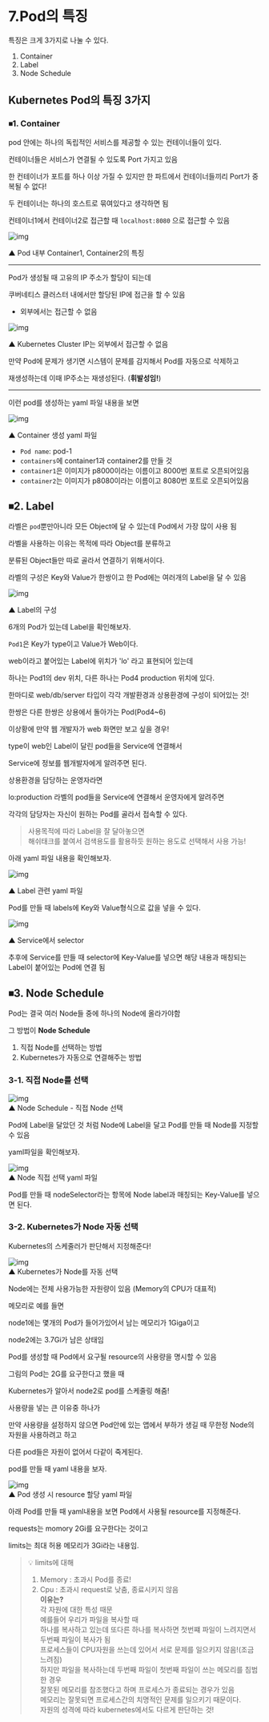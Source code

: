 # 7.Pod의 특징

특징은 크게 3가지로 나눌 수 있다.

1. Container
2. Label
3. Node Schedule

## Kubernetes Pod의 특징 3가지

### ⏹1. Container

pod 안에는 하나의 독립적인 서비스를 제공할 수 있는 컨테이너들이 있다.

컨테이너들은 서비스가 연결될 수 있도록 Port 가지고 있음

한 컨테이너가 포트를 하나 이상 가질 수 있지만 한 파트에서 컨테이너들끼리 Port가 중복될 수 없다!

두 컨테이너는 하나의 호스트로 묶여있다고 생각하면 됨

컨테이너1에서 컨테이너2로 접근할 때 `localhost:8080` 으로 접근할 수 있음

![img](../.vuepress/public/images/img-kubernetes/06-pod(1).png)

▲ Pod 내부 Container1, Container2의 특징

---

Pod가 생성될 때 고유의 IP 주소가 할당이 되는데

쿠버네티스 클러스터 내에서만 할당된 IP에 접근을 할 수 있음

* 외부에서는 접근할 수 없음

![img](../.vuepress/public/images/img-kubernetes/06-pod(2).png)

▲ Kubernetes Cluster IP는 외부에서 접근할 수 없음  

만약 Pod에 문제가 생기면 시스템이 문제를 감지해서 Pod를 자동으로 삭제하고  

재생성하는데 이때 IP주소는 재생성된다. (**휘발성임!**)

---

이런 pod를 생성하는 yaml 파일 내용을 보면

![img](../.vuepress/public/images/img-kubernetes/06-pod(3).png)

▲ Container 생성 yaml 파일

- `Pod name`: pod-1
- `containers`에 container1과 container2를 만들 것
- `container1`은 이미지가 p8000이라는 이름이고 8000번 포트로 오픈되어있음
- `container2`는 이미지가 p8080이라는 이름이고 8080번 포트로 오픈되어있음

## ⏹2. Label

라벨은 `pod`뿐만아니라 모든 Object에 달 수 있는데 Pod에서 가장 많이 사용 됨

라벨을 사용하는 이유는 목적에 따라 Object를 분류하고

분류된 Object들만 따로 골라서 연결하기 위해서이다.

라벨의 구성은 Key와 Value가 한쌍이고 한 Pod에는 여러개의 Label을 달 수 있음

![img](../.vuepress/public/images/img-kubernetes/06-pod(4).png)

▲ Label의 구성

6개의 Pod가 있는데 Label을 확인해보자.

`Pod1`은 Key가 type이고 Value가 Web이다.

web이라고 붙어있는 Label에 위치가 'lo' 라고 표현되어 있는데

하나는 Pod1의 dev 위치, 다른 하나는 Pod4 production 위치에 있다.

한마디로 web/db/server 타입이 각각 개발환경과 상용환경에 구성이 되어있는 것!


한쌍은 다른 한쌍은 상용에서 돌아가는 Pod(Pod4~6)

이상황에 만약 웹 개발자가 web 화면만 보고 싶을 경우!

type이 web인 Label이 달린 pod들을 Service에 연결해서

Service에 정보를 웹개발자에게 알려주면 된다.


상용환경을 담당하는 운영자라면

lo:production 라벨의 pod들을 Service에 연결해서 운영자에게 알려주면

각각의 담당자는 자신이 원하는 Pod를 골라서 접속할 수 있다.

> 사용목적에 따라 Label을 잘 달아놓으면  
> 해쉬태크를 붙여서 검색용도를 활용하듯 원하는 용도로 선택해서 사용 가능!

아래 yaml 파일 내용을 확인해보자.

![img](../.vuepress/public/images/img-kubernetes/06-pod(5).png)

▲ Label 관련 yaml 파일

Pod를 만들 때 labels에 Key와 Value형식으로 값을 넣을 수 있다.

![img](../.vuepress/public/images/img-kubernetes/06-pod(6).png)

▲ Service에서 selector

추후에 Service를 만들 때 selector에 Key-Value를 넣으면 해당 내용과 매칭되는 Label이 붙어있는 Pod에 연결 됨

## ⏹3. Node Schedule

Pod는 결국 여러 Node들 중에 하나의 Node에 올라가야함

그 방법이 **Node Schedule**

1. 직접 Node를 선택하는 방법
2. Kubernetes가 자동으로 연결해주는 방법

### 3-1. 직접 Node를 선택

![img](../.vuepress/public/images/img-kubernetes/06-pod(7).png)  
▲ Node Schedule - 직접 Node 선택

Pod에 Label을 달았던 것 처럼 Node에 Label을 달고 Pod를 만들 때 Node를 지정할 수 있음

yaml파일을 확인해보자.

![img](../.vuepress/public/images/img-kubernetes/06-pod(8).png)  
▲ Node 직접 선택 yaml 파일

Pod를 만들 때 nodeSelector라는 항목에 Node label과 매칭되는 Key-Value를 넣으면 된다.

 
### 3-2. Kubernetes가 Node 자동 선택

Kubernetes의 스케줄러가 판단해서 지정해준다!

![img](../.vuepress/public/images/img-kubernetes/06-pod(9).png)  
▲ Kubernetes가 Node를 자동 선택

Node에는 전체 사용가능한 자원량이 있음 (Memory의 CPU가 대표적)

메모리로 예를 들면

node1에는 몇개의 Pod가 들어가있어서 남는 메모리가 1Giga이고

node2에는 3.7Gi가 남은 상태임

Pod를 생성할 때 Pod에서 요구될 resource의 사용량을 명시할 수 있음

그림의 Pod는 2G를 요구한다고 했을 때

Kubernetes가 알아서 node2로 pod를 스케줄링 해줌!

 

사용량을 넣는 큰 이유중 하나가

만약 사용량을 설정하지 않으면 Pod안에 있는 앱에서 부하가 생길 때 무한정 Node의 자원을 사용하려고 하고

다른 pod들은 자원이 없어서 다같이 죽게된다.
 

pod를 만들 때 yaml 내용을 보자.

![img](../.vuepress/public/images/img-kubernetes/06-pod(10).png)  
▲ Pod 생성 시 resource 할당 yaml 파일

아래 Pod를 만들 때 yaml내용을 보면 Pod에서 사용될 resource를 지정해준다.

requests는 momory 2Gi를 요구한다는 것이고

limits는 최대 허용 메모리가 3Gi라는 내용임.

> 💡 limits에 대해  
> 1. Memory : 초과시 Pod를 종료!  
> 2. Cpu : 초과시 request로 낮춤, 종료시키지 않음  
> **이유는?**  
> 각 자원에 대한 특성 때문  
> 예를들어 우리가 파일을 복사할 때  
> 하나를 복사하고 있는데 또다른 하나를 복사하면 첫번쨰 파일이 느려지면서 두번째 파일이 복사가 됨  
> 프로세스들이 CPU자원을 쓰는데 있어서 서로 문제를 일으키지 않음!(조금 느려짐)  
> 하지만 파일을 복사하는데 두번째 파일이 첫번째 파일이 쓰는 메모리를 침범한 경우  
> 잘못된 메모리를 참조했다고 하며 프로세스가 종료되는 경우가 있음  
> 메모리는 잘못되면 프로세스간의 치명적인 문제를 일으키기 때문이다.  
> 자원의 성격에 따라 kubernetes에서도 다르게 판단하는 것!
